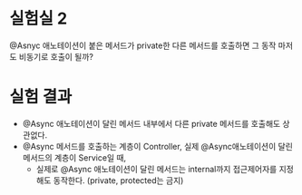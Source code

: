 # 실험실 2

@Asnyc 애노테이션이 붙은 메서드가 private한 다른 메서드를 호출하면 그 동작 마저도 비동기로 호출이 될까?

# 실험 결과

- @Async 애노테이션이 달린 메서드 내부에서 다른 private 메서드를 호출해도 상관없다.
- @Async 메서드를 호출하는 계층이 Controller, 실제 @Async애노테이션이 달린 메서드의 계층이 Service일 때, 
  - 실제로 @Async 애노테이션이 달린 메서드는 internal까지 접근제어자를 지정해도 동작한다. (private, protected는 금지)